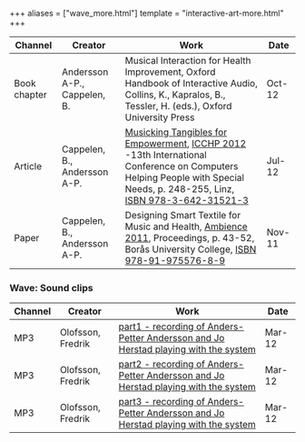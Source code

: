 +++
aliases = ["wave_more.html"]
template = "interactive-art-more.html"
+++

| Channel | Creator | Work | Date |
| - | - | - | - |
| Book chapter | Andersson A-P., Cappelen, B. | Musical Interaction for Health Improvement, Oxford Handbook of Interactive Audio, Collins, K., Kapralos, B., Tessler, H. (eds.), Oxford University Press | Oct-12 |
| Article | Cappelen, B., Andersson A-P. | [Musicking Tangibles for Empowerment](http://www.springerlink.com/content/58676790qlq77v21/), [ICCHP 2012](http://www.icchp.org/) -13th International Conference on Computers Helping People with Special Needs, p. 248-255, Linz, [ISBN 978-3-642-31521-3](http://www.springer.com/computer/hci/book/978-3-642-31521-3) | Jul-12 |
| Paper | Cappelen, B., Andersson A-P. | Designing Smart Textile for Music and Health, [Ambience 2011](http://www.ambience11.se), Proceedings, p. 43-52, Borås University College, [ISBN 978-91-975576-8-9](http://bada.hb.se/handle/2320/10688) | Nov-11 |


### Wave: Sound clips

| Channel | Creator | Work | Date |
| - | - | - | - |
| MP3 | Olofsson, Fredrik | [part1 - recording of Anders-Petter Andersson and Jo Herstad playing with the system](/media/wave_carpet_part1.mp3) | Mar-12 |
| MP3 | Olofsson, Fredrik | [part2 - recording of Anders-Petter Andersson and Jo Herstad playing with the system](/media/wave_carpet_part2.mp3) | Mar-12 |
| MP3 | Olofsson, Fredrik | [part3 - recording of Anders-Petter Andersson and Jo Herstad playing with the system](/media/wave_carpet_part3.mp3) | Mar-12 |
